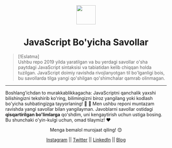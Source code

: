 <div align="center">
  <img height="60" src="https://img.icons8.com/color/344/javascript.png">
  <h1>JavaScript Bo'yicha Savollar</h1>
</div>

> [!Eslatma]  
> Ushbu repo 2019 yilda yaratilgan va bu yerdagi savollar o\'sha paytdagi JavaScript sintaksisi va tabiatidan kelib chiqqan holda tuzilgan. JavaScript doimiy ravishda rivojlanyotgan til bo\'lganligi bois, bu savollarda tilga yangi qo'shilgan qo\'shimchalar qamrab olinmagan.

---

Boshlang'ichdan to murakkablikkagacha: JavaScriptni qanchalik yaxshi bilishingizni tekshirib ko'ring, bilimingizni biroz yangilang yoki kodlash bo'yicha suhbatingizga tayyorlaning! :muscle: :rocket: Men ushbu reponi muntazam ravishda yangi savollar bilan yangilayman. Javoblarni savollar ostidagi **qisqartirilgan bo'limlarga** qo'shdim, uni kengaytirish uchun ustiga bosing. Bu shunchaki o'yin-kulgi uchun, omad tilaymiz! :heart:

<p align="center">Menga bemalol murojaat qiling! 😊</p>

<p align="center">
  <a href="https://www.instagram.com/theavocoder">Instagram</a> || <a href="https://www.twitter.com/lydiahallie">Twitter</a> || <a href="https://www.linkedin.com/in/lydia-hallie">LinkedIn</a> || <a href="https://www.lydiahallie.io/">Blog</a>
</p>
